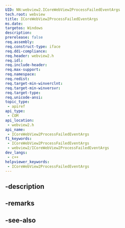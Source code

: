 ```yaml
---
UID: NN:webview2.ICoreWebView2ProcessFailedEventArgs
tech.root: webview
title: ICoreWebView2ProcessFailedEventArgs
ms.date: 
targetos: Windows
description: 
prerelease: false
req.assembly: 
req.construct-type: iface
req.ddi-compliance: 
req.header: webview2.h
req.idl: 
req.include-header: 
req.max-support: 
req.namespace: 
req.redist: 
req.target-min-winverclnt: 
req.target-min-winversvr: 
req.target-type: 
req.unicode-ansi: 
topic_type:
 - apiref
api_type:
 - COM
api_location:
 - webview2.h
api_name:
 - ICoreWebView2ProcessFailedEventArgs
f1_keywords:
 - ICoreWebView2ProcessFailedEventArgs
 - webview2/ICoreWebView2ProcessFailedEventArgs
dev_langs:
 - c++
helpviewer_keywords:
 - ICoreWebView2ProcessFailedEventArgs
---
```


## -description

## -remarks

## -see-also

